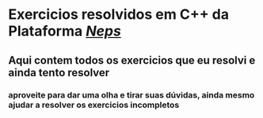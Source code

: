 # Exercicios resolvidos em C++ da Plataforma *<a href='https://neps.academy/'>Neps</a>*
## Aqui contem todos os exercicios que eu resolvi e ainda tento resolver
### aproveite para dar uma olha e tirar suas dúvidas, ainda mesmo ajudar a resolver os exercicios incompletos
